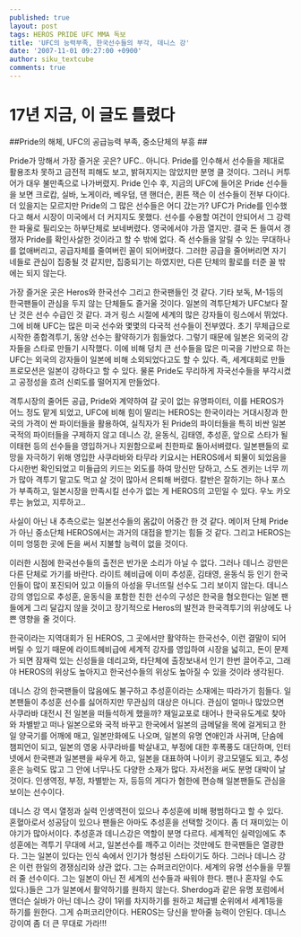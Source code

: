 ```yaml
---
published: true
layout: post
tags: HEROS PRIDE UFC MMA 독보
title: 'UFC의 능력부족, 한국선수들의 부각, 데니스 강'
date: '2007-11-01 09:27:00 +0900'
author: siku_textcube
comments: true
---
```

# **17년 지금, 이 글도 틀렸다** #

##Pride의 해체, UFC의 공급능력 부족, 중소단체의 부흥 ##

Pride가 망해서 가장 즐거운 곳은? UFC.. 
아니다. Pride를 인수해서 선수들을 제대로 활용조차 못하고 금전적 피해도 보고, 밝혀지지는 않았지만 분명 클 것이다. 그러니 커투어가 대우 불만족으로 나가버렸지. Pride 인수 후, 지금의 UFC에 들어온 Pride 선수들을 보면 크로캅, 실바, 노게이라, 베우덤, 댄 핸더슨, 퀸튼 잭슨 이 선수들이 전부 다이다. 더 있을지는 모르지만 Pride의 그 많은 선수들은 어디 갔는가? UFC가 Pride를 인수했다고 해서 시장이 미국에서 더 커지지도 못했다. 선수를 수용할 여건이 안되어서 그 강력한 파울로 필리오는 하부단체로 보네버렸다. 영국에서야 가끔 열지만. 결국 돈 들여서 경쟁자 Pride를 확인사살한 것이라고 할 수 밖에 없다. 즉 선수들을 알릴 수 있는 무대하나를 없애버리고, 공급자체를 줄여버린 꼴이 되어버렸다. 그러한 공급을 줄어버리면 자기네들로 관심이 집중될 것 같지만, 집중되기는 하였지만, 다른 단체의 활로를 터준 꼴 밖에는 되지 않는다. 

가장 즐거운 곳은 Heros와 한국선수 그리고 한국팬들인 것 같다. 기타 보독, M-1등의 한국팬들이 관심을 두지 않는 단체들도 즐거울 것이다. 일본의 격투단체가 UFC보다 잘난 것은 선수 수급인 것 같다. 과거 링스 시절에 세계의 많은 강자들이 링스에서 뛰었다. 그에 비해 UFC는 많은 미국 선수와 몇몇의 다국적 선수들이 전부였다. 초기 무체급으로 시작한 종합격투기, 동양 선수는 활약하기가 힘들었다. 그렇기 때문에 일본은 외국의 강자들을 스타로 만들기 시작했다. 이에 비해 덩치 큰 선수들을 많은 미국을 기반으로 하는 UFC는 외국의 강자들이 일본에 비해 소외되었다고도 할 수 있다. 즉, 세계대회로 만들 프로모션은 일본이 강하다고 할 수 있다. 물론 Pride도 무리하게 자국선수들을 부각시켰고 공정성을 흐려 신뢰도를 떨어지게 만들었다.

격투시장의 줄어든 공급, Pride와 계약하여 갈 곳이 없는 유명파이터, 이를 HEROS가 어느 정도 맡게 되었고, UFC에 비해 힘이 딸리는 HEROS는 한국이라는 거대시장과 한국의 가격이 싼 파이터들을 활용하여, 실직자가 된 Pride의 파이터들을 특히 비싼 일본국적의 파이터들을 구제하지 않고 데니스 강, 윤동식, 김태영, 추성훈, 앞으로 스타가 될 이태현 등의 선수들을 영입하거나 지원함으로써 친한파로 돌아서벼렸다. 일본팬들의 로망을 자극하기 위해 영입한 사쿠라바와 타무라 키요시는 HEROS에서 퇴물이 되었음을 다시한번 확인되었고 미들급의 키드는 외도를 하여 망신만 당하고, 스도 겐키는 너무 끼가 많아 격투기 말고도 먹고 살 것이 많아서 은퇴해 버렸다. 칼반은 잘하기는 하나 포스가 부족하고, 일본시장을 만족시킬 선수가 없는 게 HEROS의 고민일 수 있다. 우노 카오루는 늙었고, 지루하고..

사실이 아닌 내 추측으로는 일본선수들의 몸값이 어중간 한 것 같다. 메이저 단체 Pride가 아닌 중소단체 HEROS에서는 과거의 대접을 받기는 힘들 것 같다. 그리고 HEROS는 이미 엉뚱한 곳에 돈을 써서 지불할 능력이 없을 것이다.

이러한 시점에 한국선수들의 출전은 반가운 소리가 아닐 수 없다. 그러나 데니스 강만은 다른 단체로 가기를 바란다. 라이트 헤비급에 이미 추성훈, 김태영, 윤동식 등 인기 한국인들이 많이 포진되어 있고 이들의 아성을 무너뜨릴 선수도 그리 보이지 않는다. 데니스 강의 영입으로 추성훈, 윤동식을 포함한 친한 선수의 구성은 한국을 혐오한다는 일본 팬들에게 그리 달갑지 않을 것이고 장기적으로 Heros의 발전과 한국격투기의 위상에도 나쁜 영향을 줄 것이다.

한국이라는 지역대회가 된 HEROS, 그 곳에서만 활약하는 한국선수, 이런 결말이 되어버릴 수 있기 때문에 라이트헤비급에 세계적 강자를 영입하여 시장을 넓히고, 돈이 문제가 되면 잠재력 있는 신성들을 데리고와, 타단체에 출장보내서 인기 한번 끌어주고, 그래야 HEROS의 위상도 높아지고 한국선수들의 위상도 높아질 수 있을 것이라 생각된다.

데니스 강의 한국팬들이 많음에도 불구하고 추성훈이라는 소재에는 따라가기 힘들다. 일본팬들이 추성훈 선수를 싫어하지만 무관심의 대상은 아니다. 관심이 얼마나 많았으면 사쿠라바 대전시 전 일본을 떠들석하게 했을까? 재일교포로 태어나 한국유도계로 찾아와 차별받고 떠나 일본으로와 국적 바꾸고 한국에서 일본의 금메달을 목에 걸게되고 한일 양국기를 어깨에 매고, 일본만화에도 나오며, 일본의 유명 연애인과 사귀며, 단숨에 챔피언이 되고, 일본의 영웅 사쿠라바를 박살내고, 부정에 대한 후폭풍도 대단하며, 인터넷에서 한국팬과 일본팬을 싸우게 하고, 일본을 대표하여 나이키 광고모델도 되고, 추성훈은 능력도 많고 그 안에 너무나도 다양한 소재가 많다. 자서전을 써도 분명 대박이 날 것이다. 인생역정, 부정, 차별받는 자, 등등의 게다가 혐한에 편승해 일본팬들도 관심을 보이는 선수이다.

데니스 강 역시 열정과 실력 인생역전이 있으나 추성훈에 비해 평범하다고 할 수 있다. 혼혈아로서 성공담이 있으나 팬들은 아마도 추성훈을 선택할 것이다. 좀 더 재미있는 이야기가 많아서이다. 추성훈과 데니스강은 역할이 분명 다르다. 세계적인 실력임에도 추성훈에는 격투기 무대에 서고, 일본선수를 깨주고 이러는 것만에도 한국팬들은 열광한다. 그는 일본이 있다는 인식 속에서 인기가 형성된 스타이기도 하다. 그러나 데니스 강은 이런 한일의 경쟁심리와 상관 없다. 그는 슈퍼코리안이다. 세계의 유명 선수들을 무찔러 줄 선수이다. 그는 일본이 아닌 전 세계의 선수들과 싸워야 한다. 팬(나 혼자일 수도 있다.)들은 그가 일본에서 활약하기를 원하지 않는다. Sherdog과 같은 유명 포럼에서 앤더슨 실바가 아닌 데니스 강이 1위를 차지하기를 원하고 체급별 순위에서 세계1등을 하기를 원한다. 그게 슈퍼코리안이다. 
HEROS는 당신을 받아줄 능력이 안된다. 데니스 강이여 좀 더 큰 무대로 가라!!!
